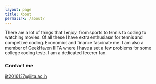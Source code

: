 ```yaml
---
layout: page
title: About
permalink: /about/
---
```


There are a lot of things that I enjoy, from sports to tennis to coding to watching movies. Of all these I have extra enthusiasm for tennis and competitve coding. Economics and finance fascinate me. I am also a member of GeekHaven IIITA where I have a set a few problems for some college coding tests. I am a dedicated federer fan. 


### Contact me

[iit2016137@iiita.ac.in](mailto:iit2016137@iiita.ac.in)
